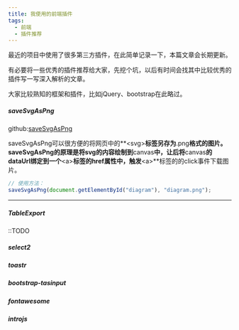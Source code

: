 ```yaml
---
title: 我使用的前端插件
tags:
  - 前端
  - 插件推荐
---
```

最近的项目中使用了很多第三方插件，在此简单记录一下，本篇文章会长期更新。

有必要将一些优秀的插件推荐给大家，先挖个坑，以后有时间会找其中比较优秀的插件写一写深入解析的文章。

大家比较熟知的框架和插件，比如jQuery、bootstrap在此略过。

##### saveSvgAsPng
github:[saveSvgAsPng](https://github.com/exupero/saveSvgAsPng)

saveSvgAsPng可以很方便的将网页中的**&lt;svg>**标签另存为**.png**格式的图片。saveSvgAsPng的原理是将svg的内容绘制到**canvas**中，让后将**canvas**的dataUrl绑定到一个**&lt;a>**标签的href属性中，触发**&lt;a>**标签的的click事件下载图片。

``` js
// 使用方法：
saveSvgAsPng(document.getElementById("diagram"), "diagram.png");
```

***

##### TableExport
::TODO

##### select2

##### toastr

##### bootstrap-tasinput

##### fontawesome

##### introjs
